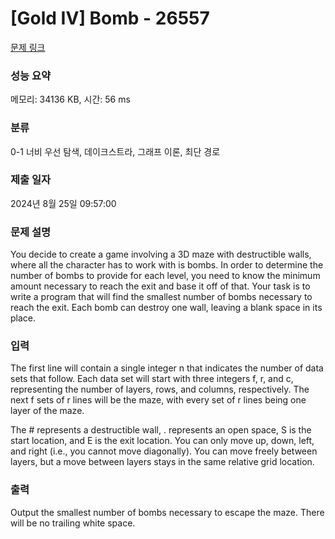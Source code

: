 # [Gold IV] Bomb - 26557 

[문제 링크](https://www.acmicpc.net/problem/26557) 

### 성능 요약

메모리: 34136 KB, 시간: 56 ms

### 분류

0-1 너비 우선 탐색, 데이크스트라, 그래프 이론, 최단 경로

### 제출 일자

2024년 8월 25일 09:57:00

### 문제 설명

<p>You decide to create a game involving a 3D maze with destructible walls, where all the character has to work with is bombs. In order to determine the number of bombs to provide for each level, you need to know the minimum amount necessary to reach the exit and base it off of that. Your task is to write a program that will find the smallest number of bombs necessary to reach the exit. Each bomb can destroy one wall, leaving a blank space in its place.</p>

### 입력 

 <p>The first line will contain a single integer n that indicates the number of data sets that follow. Each data set will start with three integers f, r, and c, representing the number of layers, rows, and columns, respectively. The next f sets of r lines will be the maze, with every set of r lines being one layer of the maze.</p>

<p>The # represents a destructible wall, . represents an open space, S is the start location, and E is the exit location. You can only move up, down, left, and right (i.e., you cannot move diagonally). You can move freely between layers, but a move between layers stays in the same relative grid location.</p>

### 출력 

 <p>Output the smallest number of bombs necessary to escape the maze. There will be no trailing white space.</p>

